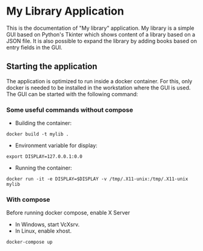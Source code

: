 # My Library Application

This is the documentation of "My library" application. My library is a simple GUI based on Python's Tkinter which shows content of a library based on a JSON file. It is also possible to expand the library by adding books based on entry fields in the GUI.

## Starting the application

The application is optimized to run inside a docker container. For this, only docker is needed to be installed in the workstation where the GUI is used. The GUI can be started with the following command:

### Some useful commands without compose

* Building the container:
```
docker build -t mylib .
```
* Environment variable for display:
```
export DISPLAY=127.0.0.1:0.0
```
* Running the container:
```
docker run -it -e DISPLAY=$DISPLAY -v /tmp/.X11-unix:/tmp/.X11-unix mylib
```
### With compose

Before running docker compose, enable X Server
* In Windows, start VcXsrv.
* In Linux, enable xhost.
```
docker-compose up
```
